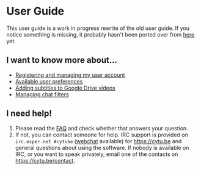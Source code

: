 # User Guide #

This user guide is a work in progress rewrite of the old user guide.  If you notice something is missing, it probably hasn't been ported over from [here](https://github.com/calzoneman/sync/wiki/CyTube-3.0-User-Guide) yet.

## I want to know more about... ##

* [Registering and managing my user account](account-mgmt.md)
* [Available user preferences](user-settings.md)
* [Adding subtitles to Google Drive videos](google-drive-subtitles.md)
* [Managing chat filters](chat-filters.md)

## I need help! ##

1. Please read the [FAQ](https://github.com/calzoneman/sync/wiki/Frequently-Asked-Questions) and check whether that answers your question.
2. If not, you can contact someone for help.  IRC support is provided on `irc.esper.net #cytube` ([webchat](https://webchat.esper.net/?channels=cytube) available) for https://cytu.be and general questions about using the software.  If nobody is available on IRC, or you want to speak privately, email one of the contacts on https://cytu.be/contact.
